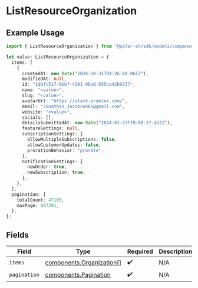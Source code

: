 # ListResourceOrganization

## Example Usage

```typescript
import { ListResourceOrganization } from "@polar-sh/sdk/models/components/listresourceorganization.js";

let value: ListResourceOrganization = {
  items: [
    {
      createdAt: new Date("2024-10-31T04:26:04.861Z"),
      modifiedAt: null,
      id: "1dbfc517-0bbf-4301-9ba8-555ca42b9737",
      name: "<value>",
      slug: "<value>",
      avatarUrl: "https://stark-premier.com/",
      email: "Jonathon_Jacobson65@gmail.com",
      website: "<value>",
      socials: [],
      detailsSubmittedAt: new Date("2024-01-23T19:08:17.452Z"),
      featureSettings: null,
      subscriptionSettings: {
        allowMultipleSubscriptions: false,
        allowCustomerUpdates: false,
        prorationBehavior: "prorate",
      },
      notificationSettings: {
        newOrder: true,
        newSubscription: true,
      },
    },
  ],
  pagination: {
    totalCount: 47105,
    maxPage: 607201,
  },
};
```

## Fields

| Field                                                                | Type                                                                 | Required                                                             | Description                                                          |
| -------------------------------------------------------------------- | -------------------------------------------------------------------- | -------------------------------------------------------------------- | -------------------------------------------------------------------- |
| `items`                                                              | [components.Organization](../../models/components/organization.md)[] | :heavy_check_mark:                                                   | N/A                                                                  |
| `pagination`                                                         | [components.Pagination](../../models/components/pagination.md)       | :heavy_check_mark:                                                   | N/A                                                                  |